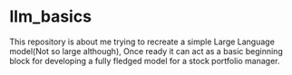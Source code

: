 # llm_basics
This repository is about me trying to recreate a simple Large Language model(Not so large although), Once ready it can act as a basic beginning block for developing a fully fledged model for a stock portfolio manager.
